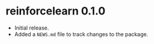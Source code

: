 # reinforcelearn 0.1.0

* Initial release.
* Added a `NEWS.md` file to track changes to the package.
